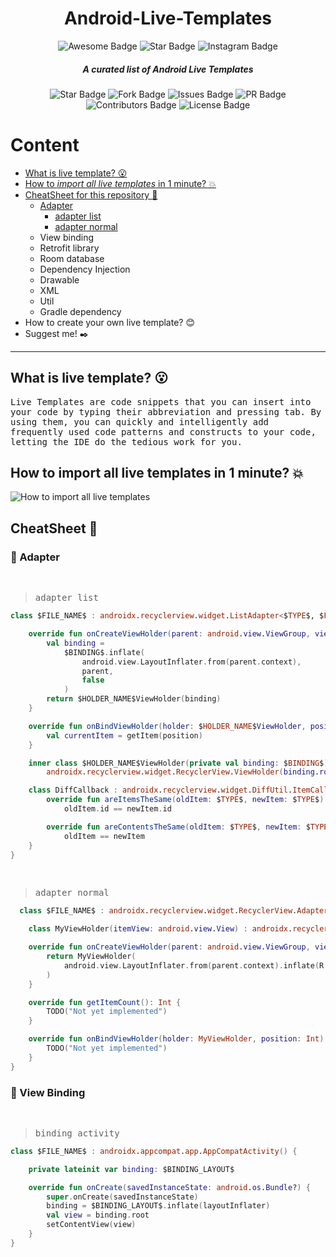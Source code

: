 <h1 align="center"> Android-Live-Templates </h1>

<div align="center">
  <img src="https://awesome.re/badge.svg" alt="Awesome Badge"/>
  <img src="https://img.shields.io/static/v1?label=%F0%9F%8C%9F&message=If%20Useful&style=style=flat&color=BC4E99" alt="Star Badge"/>
  <img src="https://img.shields.io/badge/Follow-%40code.fun-red?style=social&logo=instagram" alt="Instagram Badge"/>
</div>
<h5 align="center"> <i> A curated list of Android Live Templates </i> </h5>
<div align="center">
  <img src="https://badgen.net/github/stars/agamkoradiya/Android-Live-Templates" alt="Star Badge"/>
  <img src="https://badgen.net/github/forks/agamkoradiya/Android-Live-Templates" alt="Fork Badge"/>
  <img src="https://badgen.net/github/issues/agamkoradiya/Android-Live-Templates" alt="Issues Badge"/>
  <img src="https://badgen.net/github/prs/agamkoradiya/Android-Live-Templates" alt="PR Badge"/>
  <img src="https://badgen.net/github/contributors/agamkoradiya/Android-Live-Templates" alt="Contributors Badge"/>
  <img src="https://badgen.net/github/license/agamkoradiya/Android-Live-Templates" alt="License Badge"/>
</div>

# Content
  - [What is live template? 😮](#what-is-live-template-)
  - [How to *import all live templates* in 1 minute? 💥](#how-to-import-all-live-templates-in-1-minute-)
  - [CheatSheet for this repository 📄](#cheatsheet-)
      - [Adapter](#-adapter)
          - [adapter list](#adapterlist)
          - [adapter normal](#adapternormal)
      - View binding
      - Retrofit library
      - Room database
      - Dependency Injection
      - Drawable
      - XML
      - Util
      - Gradle dependency
  - How to create your own live template? 😊
  - Suggest me!  ✒️

---

## What is live template? 😮
<samp> Live Templates are code snippets that you can insert into your code by typing their abbreviation and pressing tab.
By using them, you can quickly and intelligently add frequently used code patterns and constructs to your code, letting the IDE do the tedious work for you. </samp>

## How to import all live templates in 1 minute? 💥
<img alt="How to import all live templates" src="assets/howToImport.gif"> </img>

## CheatSheet 📄

### 📌 Adapter
<br>

>  <samp> adapter list </samp>
<div name="adapterlist">
  
```kotlin 
class $FILE_NAME$ : androidx.recyclerview.widget.ListAdapter<$TYPE$, $FILE_NAME$.$HOLDER_NAME$ViewHolder>(DiffCallback()) {

    override fun onCreateViewHolder(parent: android.view.ViewGroup, viewType: Int): $HOLDER_NAME$ViewHolder {
        val binding =
            $BINDING$.inflate(
                android.view.LayoutInflater.from(parent.context),
                parent,
                false
            )
        return $HOLDER_NAME$ViewHolder(binding)
    }

    override fun onBindViewHolder(holder: $HOLDER_NAME$ViewHolder, position: Int) {
        val currentItem = getItem(position)
    }

    inner class $HOLDER_NAME$ViewHolder(private val binding: $BINDING$) :
        androidx.recyclerview.widget.RecyclerView.ViewHolder(binding.root) {}

    class DiffCallback : androidx.recyclerview.widget.DiffUtil.ItemCallback<$TYPE$>() {
        override fun areItemsTheSame(oldItem: $TYPE$, newItem: $TYPE$) =
            oldItem.id == newItem.id

        override fun areContentsTheSame(oldItem: $TYPE$, newItem: $TYPE$) =
            oldItem == newItem
    }
}
```
</div>
<br>

>  <samp> adapter normal </samp>
<div name="adapternormal">
  
```kotlin
  class $FILE_NAME$ : androidx.recyclerview.widget.RecyclerView.Adapter<$FILE_NAME$.MyViewHolder>() {

    class MyViewHolder(itemView: android.view.View) : androidx.recyclerview.widget.RecyclerView.ViewHolder(itemView) {}

    override fun onCreateViewHolder(parent: android.view.ViewGroup, viewType: Int): MyViewHolder {
        return MyViewHolder(
            android.view.LayoutInflater.from(parent.context).inflate(R.layout.$LAYOUT$, parent, false)
        )
    }

    override fun getItemCount(): Int {
        TODO("Not yet implemented")
    }

    override fun onBindViewHolder(holder: MyViewHolder, position: Int) {
        TODO("Not yet implemented")
    }
}
```
</div>

### 📌 View Binding
<br>

>  <samp> binding activity </samp>
<div name="bindingactivityt">

```kotlin
class $FILE_NAME$ : androidx.appcompat.app.AppCompatActivity() {

    private lateinit var binding: $BINDING_LAYOUT$

    override fun onCreate(savedInstanceState: android.os.Bundle?) {
        super.onCreate(savedInstanceState)
        binding = $BINDING_LAYOUT$.inflate(layoutInflater)
        val view = binding.root
        setContentView(view)
    }
}
```
</div>
